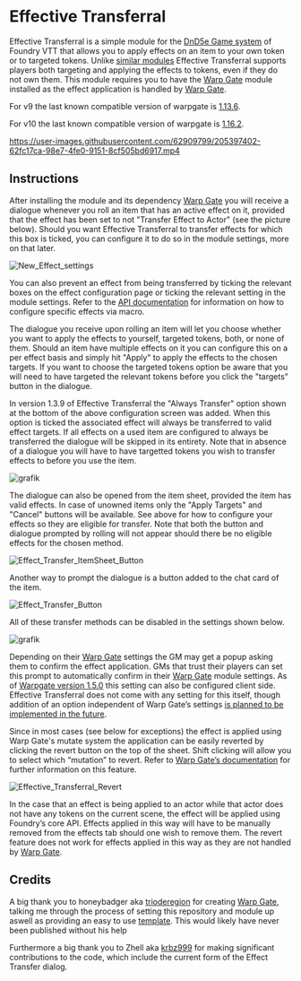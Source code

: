# Effective Transferral
Effective Transferral is a simple module for the [DnD5e Game system](https://gitlab.com/foundrynet/dnd5e) of Foundry VTT that allows you to apply effects on an item to your own token or to targeted tokens. Unlike [similar modules](https://github.com/ElfFriend-DnD/foundryvtt-item-effects-to-chat-5e) Effective Transferral supports players both targeting and applying the effects to tokens, even if they do not own them.
This module requires you to have the [Warp Gate](https://github.com/trioderegion/warpgate) module installed as the effect application is handled by [Warp Gate](https://github.com/trioderegion/warpgate).

For v9 the last known compatible version of warpgate is [1.13.6](https://github.com/trioderegion/warpgate/releases/tag/1.13.6).

For v10 the last known compatible version of warpgate is [1.16.2](https://github.com/trioderegion/warpgate/releases/tag/1.16.2).


https://user-images.githubusercontent.com/62909799/205397402-62fc17ca-98e7-4fe0-9151-8cf505bd6917.mp4



## Instructions
After installing the module and its dependency [Warp Gate](https://github.com/trioderegion/warpgate) you will receive a dialogue whenever you roll an item that has an active effect on it, provided that the effect has been set to not "Transfer Effect to Actor" (see the picture below). Should you want Effective Transferral to transfer effects for which this box is ticked, you can configure it to do so in the module settings, more on that later.

![New_Effect_settings](https://user-images.githubusercontent.com/62909799/225072405-35437d6a-49c6-49b8-bb27-9c851c646b0d.png)

You can also prevent an effect from being transferred by ticking the relevant boxes on the effect configuration page or ticking the relevant setting in the module settings. Refer to the [API documentation](https://github.com/GamerFlix/effective-transferral/wiki) for information on how to configure specific effects via macro.

The dialogue you receive upon rolling an item will let you choose whether you want to apply the effects to yourself, targeted tokens, both, or none of them. Should an item have multiple effects on it you can configure this on a per effect basis and simply hit "Apply" to apply the effects to the chosen targets. If you want to choose the targeted tokens option be aware that you will need to have targeted the relevant tokens before you click the "targets" button in the dialogue.

In version 1.3.9 of Effective Transferral the "Always Transfer" option shown at the bottom of the above configuration screen was added. When this option is ticked the associated effect will always be transferred to valid effect targets. If all effects on a used item are configured to always be transferred the dialogue will be skipped in its entirety. Note that in absence of a dialogue you will have to have targetted tokens you wish to transfer effects to before you use the item.

![grafik](https://user-images.githubusercontent.com/62909799/205398225-87600215-b9c8-4e53-9ce7-8b02c5a18ac3.png)

The dialogue can also be opened from the item sheet, provided the item has valid effects. In case of unowned items only the "Apply Targets" and "Cancel" buttons will be available. See above for how to configure your effects so they are eligible for transfer. Note that both the button and dialogue prompted by rolling will not appear should there be no eligible effects for the chosen method.

![Effect_Transfer_ItemSheet_Button](https://user-images.githubusercontent.com/62909799/151265785-8e8f1d6b-ba14-4590-8aa5-9928b2649862.jpg)

Another way to prompt the dialogue is a button added to the chat card of the item.

![Effect_Transfer_Button](https://user-images.githubusercontent.com/62909799/188307962-a07a7c56-31ff-4262-832e-832c3fe0bd25.png)

All of these transfer methods can be disabled in the settings shown below. 

![grafik](https://user-images.githubusercontent.com/62909799/205398410-bf58b362-a271-49bd-a34a-475e45b938f2.png)

Depending on their [Warp Gate](https://github.com/trioderegion/warpgate) settings the GM may get a popup asking them to confirm the effect application. GMs that trust their players can set this prompt to automatically confirm in their [Warp Gate](https://github.com/trioderegion/warpgate) module settings. As of [Warpgate version 1.5.0](https://github.com/trioderegion/warpgate/releases/tag/1.16.0) this setting can also be configured client side. Effective Transferral does not come with any setting for this itself, though addition of an option independent of Warp Gate’s settings [is planned to be implemented in the future](https://github.com/GamerFlix/effective-transferral/issues/44).

Since in most cases (see below for exceptions) the effect is applied using Warp Gate's mutate system the application can be easily reverted by clicking the revert button on the top of the sheet. Shift clicking will allow you to select which “mutation” to revert. Refer to [Warp Gate’s documentation](https://github.com/trioderegion/warpgate#mutation-commands) for further information on this feature.

![Effective_Transferral_Revert](https://user-images.githubusercontent.com/62909799/151084420-76fdfb47-385f-4755-9e2f-23ac9599d926.jpg)

In the case that an effect is being applied to an actor while that actor does not have any tokens on the current scene, the effect will be applied using Foundry’s core API. Effects applied in this way will have to be manually removed from the effects tab should one wish to remove them. The revert feature does not work for effects applied in this way as they are not handled by [Warp Gate](https://github.com/trioderegion/warpgate).

## Credits
A big thank you to honeybadger aka [trioderegion](https://github.com/trioderegion) for creating [Warp Gate](https://github.com/trioderegion/warpgate), talking me through the process of setting this repository and module up aswell as providing an easy to use [template](https://github.com/trioderegion/fvtt-dual-track-module). This would likely have never been published without his help

Furthermore a big thank you to Zhell aka [krbz999](https://github.com/krbz999) for making significant contributions to the code, which include the current form of the Effect Transfer dialog.
